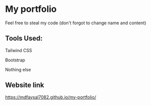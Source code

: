 # My portfolio
Feel free to steal my code (don't forgot to change name and content)

## Tools Used:

Tailwind CSS

Bootstrap 

Nothing else

## Website link
https://mdfaysal7082.github.io/my-portfolio/

